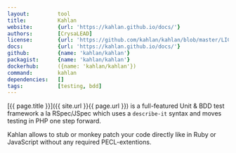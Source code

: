 ```yaml
---
layout:         tool
title:          Kahlan
website:        {url: 'https://kahlan.github.io/docs/'} 
authors:        [CrysaLEAD]
license:        {url: 'https://github.com/kahlan/kahlan/blob/master/LICENSE.txt', label: 'MIT'} 
docs:           {url: 'https://kahlan.github.io/docs/'} 
github:         {name: 'kahlan/kahlan'} 
packagist:      {name: 'kahlan/kahlan'}
dockerhub:      ({name: 'kahlan/kahlan'}) 
command:        kahlan
dependencies:   []
tags:           [testing, bdd]
---
```


[{{ page.title }}]({{ site.url }}{{ page.url }}) is a full-featured Unit & BDD test framework a la RSpec/JSpec 
which uses a `describe-it` syntax and moves testing in PHP one step forward.

<!--more--> 

Kahlan allows to stub or monkey patch your code directly like in Ruby or JavaScript without any required PECL-extentions.

